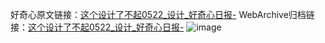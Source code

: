 好奇心原文链接：[这个设计了不起0522_设计_好奇心日报-](https://www.qdaily.com/articles/9891.html)
WebArchive归档链接：[这个设计了不起0522_设计_好奇心日报-](http://web.archive.org/web/20190623155138/https://www.qdaily.com/articles/9891.html)
![image](http://ww3.sinaimg.cn/large/007d5XDply1g3vh1kfm8nj30u01hkdll)